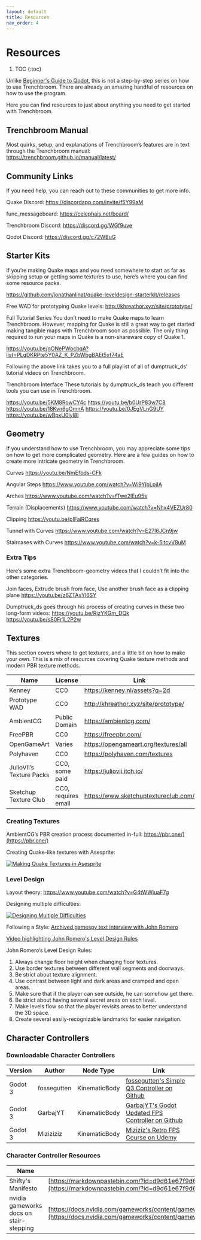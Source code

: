 ```yaml
---
layout: default
title: Resources
nav_order: 4
---
```


# Resources

1. TOC
{:toc}

Unlike [Beginner's Guide to Qodot](https://coda.io/d/Trenchbroom-Guide_d77T7fADkTg/Beginners-Guide-to-Qodot_suWQh#_luOXt), this is not a step-by-step series on how to use Trenchbroom. There are already an amazing handful of resources on how to use the program.

Here you can find resources to just about anything you need to get started with Trenchbroom.

## Trenchbroom Manual
Most quirks, setup, and explanations of Trenchbroom’s features are in text through the Trenchbroom manual:
https://trenchbroom.github.io/manual/latest/

## Community Links
If you need help, you can reach out to these communities to get more info.

Quake Discord:
https://discordapp.com/invite/f5Y99aM

func_messageboard: https://celephais.net/board/

Trenchbroom Discord:
https://discord.gg/WGf9uve

Qodot Discord:
https://discord.gg/c72WBuG

## Starter Kits
If you’re making Quake maps and you need somewhere to start as far as skipping setup or getting some textures to use, here’s where you can find some resource packs.

https://github.com/jonathanlinat/quake-leveldesign-starterkit/releases

Free WAD for prototyping Quake levels: http://khreathor.xyz/site/prototype/

Full Tutorial Series
You don’t need to make Quake maps to learn Trenchbroom. However, mapping for Quake is still a great way to get started making tangible maps with Trenchbroom soon as possible. The only thing required to run your maps in Quake is a non-shareware copy of Quake 1.

https://youtu.be/gONePWocbqA?list=PLgDKRPte5Y0AZ_K_PZbWbgBAEt5xf74aE

Following the above link takes you to a full playlist of all of dumptruck_ds’ tutorial videos on Trenchbroom.

Trenchbroom Interface
These tutorials by dumptruck_ds teach you different tools you can use in Trenchbroom.

https://youtu.be/5KM8RowCY4c
https://youtu.be/b0UrP83w7C8
https://youtu.be/18Kvn6gOmnA
https://youtu.be/0JEgVLnG9UY
https://youtu.be/wBpxU0lyl8I

## Geometry
If you understand how to use Trenchbroom, you may appreciate some tips on how to get more complicated geometry. Here are a few guides on how to create more intricate geometry in Trenchbroom.

Curves
https://youtu.be/NmEfbds-CFk

Angular Steps
https://www.youtube.com/watch?v=Wi9YjbLpjIA

Arches
https://www.youtube.com/watch?v=fTwe2lEu95s

Terrain (Displacements)
https://www.youtube.com/watch?v=Nhx4VEZUr80

Clipping
https://youtu.be/pIFaiRCqres

Tunnel with Curves
https://www.youtube.com/watch?v=E27I6JCn9jw

Staircases with Curves
https://www.youtube.com/watch?v=k-5itcvV8uM

### Extra Tips
Here’s some extra Trenchboom-geometry videos that I couldn’t fit into the other categories.

Join faces, Extrude brush from face, Use another brush face as a clipping plane
https://youtu.be/z6ZTAxYl6SY

Dumptruck_ds goes through his process of creating curves in these two long-form videos:
https://youtu.be/RjzYKGm_DQk
https://youtu.be/sS0Fr1L2P2w

## Textures
This section covers where to get textures, and a little bit on how to make your own. This is a mix of resources covering Quake texture methods and modern PBR texture methods.

| Name | License | Link |
| ---- | ------- | ---- |
| Kenney | CC0 | https://kenney.nl/assets?q=2d |
| Prototype WAD | CC0 | http://khreathor.xyz/site/prototype/ |
| AmbientCG | Public Domain | https://ambientcg.com/ |
| FreePBR | CC0 | https://freepbr.com/ | 
| OpenGameArt | Varies | https://opengameart.org/textures/all | 
| Polyhaven | CC0 | https://polyhaven.com/textures | 
| JulioVII’s Texture Packs | CC0, some paid | https://juliovii.itch.io/ | 
| Sketchup Texture Club | CC0, requires email | https://www.sketchuptextureclub.com/ | 

### Creating Textures

AmbientCG’s PBR creation process documented in-full: https://pbr.one/](https://pbr.one/)

Creating Quake-like textures with Asesprite:

[![Making Quake Textures in Asesprite](https://res.cloudinary.com/marcomontalbano/image/upload/v1631673958/video_to_markdown/images/youtube--S6Eu8Cti9nI-c05b58ac6eb4c4700831b2b3070cd403.jpg)](https://youtu.be/S6Eu8Cti9nI "Making Quake Textures in Asesprite")

### Level Design

Layout theory: https://www.youtube.com/watch?v=G4tWWiuaF7g

Designing multiple difficulties:

[![Designing Multiple Difficulties](https://res.cloudinary.com/marcomontalbano/image/upload/v1631674014/video_to_markdown/images/youtube--s9bleQCTdTo-c05b58ac6eb4c4700831b2b3070cd403.jpg)](https://youtu.be/s9bleQCTdTo "Designing Multiple Difficulties")

Following a Style: [Archived gamespy text interview with John Romero](http://web.archive.org/web/20111121052306/https://archive.gamespy.com/articles/december03/doom/romero/)

[Video highlighting John Romero's Level Design Rules](https://youtu.be/ptHurafdCoQ)

John Romero’s Level Design Rules:

1. Always change floor height when changing floor textures.
2. Use border textures between different wall segments and doorways.
3. Be strict about texture alignment.
4. Use contrast between light and dark areas and cramped and open areas.
5. Make sure that if the player can see outside, he can somehow get there.
6. Be strict about having several secret areas on each level.
7. Make levels flow so that the player revisits areas to better understand the 3D space.
8. Create several easily-recognizable landmarks for easier navigation.

## Character Controllers

### Downloadable Character Controllers

| Version | Author | Node Type | Link |
| ------- | ------ | --------- | ---- |
| Godot 3 | fossegutten | KinematicBody | [fossegutten's Simple Q3 Controller on Github](https://github.com/fossegutten/Simple-Q3-Controller) |
| Godot 3 | GarbajYT | KinematicBody | [GarbajYT's Godot Updated FPS Controller on Github](https://github.com/GarbajYT/godot_updated_fps_controller) |
| Godot 3 | Miziziziz | KinematicBody | [Miziziz's Retro FPS Course on Udemy](https://www.udemy.com/course/how-to-make-a-retro-style-3d-fps-in-the-godot-game-engine/) |

### Character Controller Resources

| Name | Link |
| ---- | ---- |
| Shifty's Manifesto | [https://markdownpastebin.com/?id=d9d61e67f9d64db2bd215f165b931449](https://markdownpastebin.com/?id=d9d61e67f9d64db2bd215f165b931449) |
| nvidia gameworks docs on stair-stepping | [https://docs.nvidia.com/gameworks/content/gameworkslibrary/physx/guide/Manual/CharacterControllers.html](https://docs.nvidia.com/gameworks/content/gameworkslibrary/physx/guide/Manual/CharacterControllers.html) |

